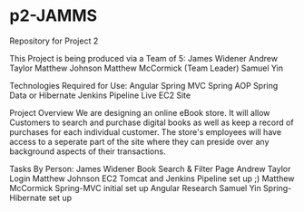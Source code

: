 # p2-JAMMS
Repository for Project 2

This Project is being produced via a Team of 5:
  James Widener
  Andrew Taylor
  Matthew Johnson
  Matthew McCormick (Team Leader)
  Samuel Yin


Technologies Required for Use:
  Angular
  Spring MVC
  Spring AOP
  Spring Data or Hibernate
  Jenkins Pipeline
  Live EC2 Site
  

Project Overview
We are designing an online eBook store.
It will allow Customers to search and purchase digital books as well as keep a record of purchases for each individual customer.
The store's employees will have access to a seperate part of the site where they can preside over any background aspects of their transactions.


Tasks By Person:
James Widener
  Book Search & Filter Page
Andrew Taylor
  Login
Matthew Johnson
  EC2 Tomcat and Jenkins Pipeline set up ;) 
Matthew McCormick
  Spring-MVC initial set up
  Angular Research
Samuel Yin
  Spring-Hibernate set up
